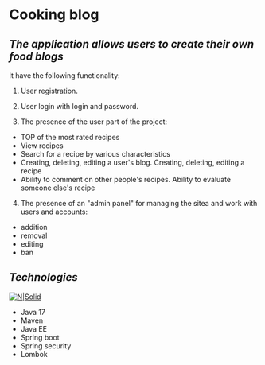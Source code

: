 # Cooking blog 

## _The application allows users to create their own food blogs_

It have the following functionality:

1. User registration.

2. User login with login and password.

3. The presence of the user part of the project:

 - TOP of the most rated recipes
 - View recipes
 - Search for a recipe by various characteristics
 - Creating, deleting, editing a user's blog. Creating, deleting, editing a recipe
 - Ability to comment on other people's recipes. Ability to evaluate someone else's recipe
  
4. The presence of an "admin panel" for managing the sitea and work with users and accounts:
  
 - addition
 - removal
 - editing
 - ban

## _Technologies_

[![N|Solid](https://upload.wikimedia.org/wikipedia/commons/thumb/4/44/Spring_Framework_Logo_2018.svg/1280px-Spring_Framework_Logo_2018.svg.png)](https://spring.io)

- Java 17
- Maven
- Java EE
- Spring boot
- Spring security
- Lombok
